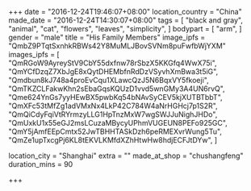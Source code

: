 +++
date = "2016-12-24T19:46:07+08:00"
location_country = "China"
made_date = "2016-12-24T14:30:07+08:00"
tags = [
  "black and gray",
  "animal",
  "cat",
  "flowers",
  "leaves",
  "simplicity",
]
bodypart = [
  "arm",
]
gender = "male"
title = "His Family Members"
image_ipfs = "QmbZ9PTqtSxnhkRBWs42Y8MuMLJBovSVNm8puFwfbWjYXM"
images_ipfs = [  
  "QmRGoW9AyreyStV9CbY55dxfnw78rSbzX5KKGfq4WwX75i",
  "QmYCfDzqZ7XbJgE8xQytDHEMbfnRdDzVSyvhXmBwa3t5iG",
  "Qmdbun8kJ748a4proEvCqu1XLawcQzJ5N6BqxVY5fkoeji",
  "QmTKZCLFakwKhn2sEbaGqsKQUzD1vvd5wnGMy3A4UN6rvQ",
  "Qme624YnGs7yyHEwBX5pwbKq54bNAvSyCEV5kjXUTBTbbT",
  "QmXFc53tMfZg1adVMxNx4LkP42C784W4aNrHGHcj7p1S2R",
  "QmQiCdyFqiVtRYrmzyLLG1HpTnzMxW7wgSWJJuNighJHDo",
  "QmUxkU1x55eGJ2msLCuzaMBycyUPhmVUGEUN8PEFo925GC",
  "QmY5jAmfEEpCmtx52JwTBHHTASkDzh6peRMEXvrWung5Tu",
  "QmZe1upTxcgPj6KL8tEKVLKMfdXZhHtwHw8hdjECFJtDYw",
]

location_city = "Shanghai"
extra = ""
made_at_shop = "chushangfeng"
duration_mins = 90

+++
